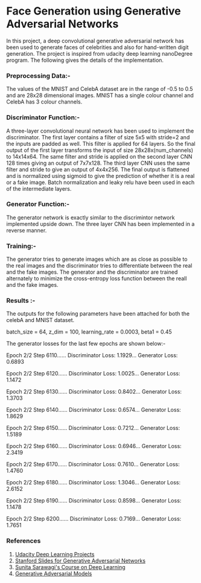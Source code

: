 # Face Generation using Generative Adversarial Networks

In this project, a deep convolutional generative adversarial network has been used to generate faces of celebrities and also for hand-written digit generation. The project is inspired from udacity deep learning nanoDegree program. The following gives the details of the implementation.


### Preprocessing Data:-
The values of the MNIST and CelebA dataset are in the range of -0.5 to 0.5 and are 28x28 dimensional images. MNIST has a single colour channel and CelebA has 3 colour channels. 

### Discriminator Function:-
A three-layer convolutional neural network has been used to implement the discriminator. The first layer contains a filter of size 5x5 with stride=2 and the inputs are padded as well. This filter is applied for 64 layers. So the final output of the first layer transforms the input of size 28x28x(num_channels) to 14x14x64. The same filter and stride is applied on the second layer CNN 128 times giving an output of 7x7x128. The third layer CNN uses the same filter and stride to give an output of 4x4x256. The final output is flattened and is normalized using sigmoid to give the prediction of whether it is a real or a fake image. Batch normalization and leaky relu have been used in each of the intermediate layers.

### Generator Function:-
The generator network is exactly similar to the discrimintor network implemented upside down. The three layer CNN has been implemented in a reverse manner.

### Training:-
The generator tries to generate images which are as close as possible to the real images and the discriminator tries to differentiate between the real and the fake images. The generator and the discriminator are trained alternately to minimize the cross-entropy loss function between the reall and the fake images. 

### Results :-
The outputs for the following parameters have been attached for both the celebA and MNIST dataset.

batch_size = 64,
z_dim = 100,
learning_rate = 0.0003,
beta1 = 0.45

The generator losses for the last few epochs are shown below:-

Epoch 2/2 Step 6110...... Discriminator Loss: 1.1929... Generator Loss: 0.6893

Epoch 2/2 Step 6120...... Discriminator Loss: 1.0025... Generator Loss: 1.1472

Epoch 2/2 Step 6130...... Discriminator Loss: 0.8402... Generator Loss: 1.3703

Epoch 2/2 Step 6140...... Discriminator Loss: 0.6574... Generator Loss: 1.8629

Epoch 2/2 Step 6150...... Discriminator Loss: 0.7212... Generator Loss: 1.5189

Epoch 2/2 Step 6160...... Discriminator Loss: 0.6946... Generator Loss: 2.3419

Epoch 2/2 Step 6170...... Discriminator Loss: 0.7610... Generator Loss: 1.4760

Epoch 2/2 Step 6180...... Discriminator Loss: 1.3046... Generator Loss: 2.6152

Epoch 2/2 Step 6190...... Discriminator Loss: 0.8598... Generator Loss: 1.1478

Epoch 2/2 Step 6200...... Discriminator Loss: 0.7169... Generator Loss: 1.7651


### References 
1. [Udacity Deep Learning Projects](https://github.com/udacity/deep-learning)
2. [Stanford Slides for Generative Adversarial Networks](http://cs231n.stanford.edu/slides/2017/cs231n_2017_lecture13.pdf)
3. [Sunita Sarawagi's Course on Deep Learning](https://www.cse.iitb.ac.in/~sunita/cs726/)
4. [Generative Adversarial Models](https://papers.nips.cc/paper/5423-generative-adversarial-nets.pdf)
